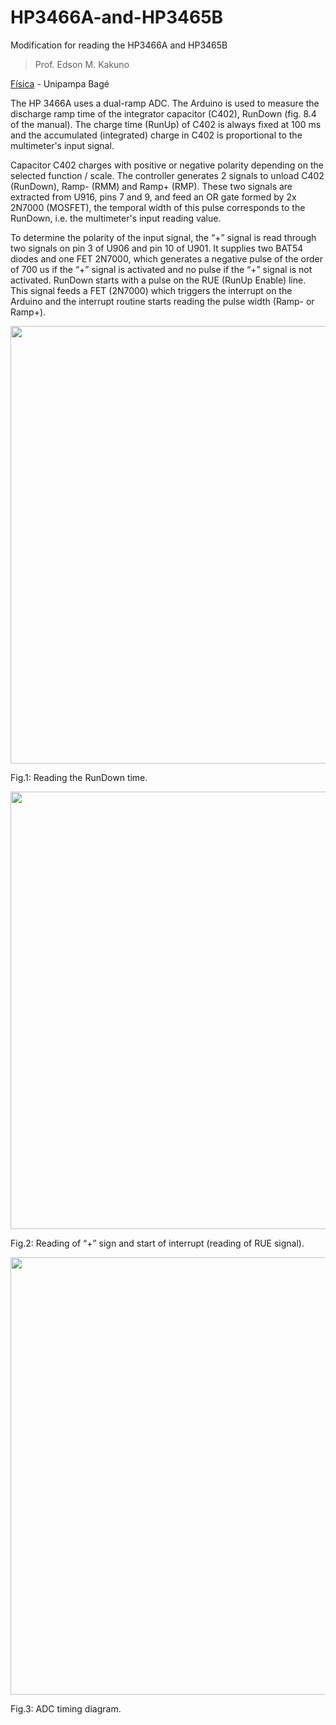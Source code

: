 # HP3466A-and-HP3465B
Modification for reading the HP3466A and HP3465B 

 >Prof. Edson M. Kakuno <br /> 

 [Física](http://cursos.unipampa.edu.br/cursos/licenciaturaemfisica/) - Unipampa Bagé <br /> 


The HP 3466A uses a dual-ramp ADC. The Arduino is used to measure the discharge ramp time of the integrator capacitor (C402), RunDown (fig. 8.4 of the manual). The charge time (RunUp) of C402 is always fixed at 100 ms and the accumulated (integrated) charge in C402 is proportional to the multimeter's input signal.

Capacitor C402 charges with positive or negative polarity depending on the selected function / scale. The controller generates 2 signals to unload C402 (RunDown), Ramp- (RMM) and Ramp+ (RMP). These two signals are extracted from U916, pins 7 and 9, and feed an OR gate formed by 2x 2N7000 (MOSFET), the temporal width of this pulse corresponds to the RunDown, i.e. the multimeter's input reading value.

To determine the polarity of the input signal, the “+” signal is read through two signals on pin 3 of U906 and pin 10 of U901. It supplies two BAT54 diodes and one FET 2N7000, which generates a negative pulse of the order of 700 us if the “+” signal is activated and no pulse if the “+” signal is not activated.
RunDown starts with a pulse on the RUE (RunUp Enable) line. This signal feeds a FET (2N7000) which triggers the interrupt on the Arduino and the interrupt routine starts reading the pulse width (Ramp- or Ramp+).


<p align="center">
<img src="RMM_RMP.bmp" width="700">
</p>


Fig.1: Reading the RunDown time.


<p align="center">
<img src="RUE.bmp" width="700">
</p>


Fig.2: Reading of “+” sign and start of interrupt (reading of RUE signal).


<p align="center">
<img src="Hp3466_timing.bmp" width="700">
</p>


Fig.3: ADC timing diagram.



